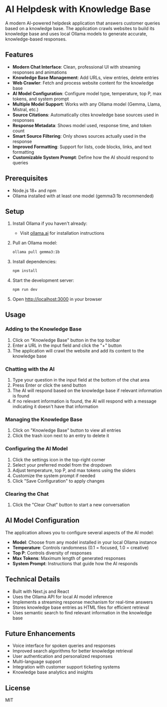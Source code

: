 # AI Helpdesk with Knowledge Base

A modern AI-powered helpdesk application that answers customer queries based on a knowledge base. The application crawls websites to build its knowledge base and uses local Ollama models to generate accurate, knowledge-based responses.

## Features

- **Modern Chat Interface**: Clean, professional UI with streaming responses and animations
- **Knowledge Base Management**: Add URLs, view entries, delete entries
- **Web Crawler**: Fetch and process website content for the knowledge base
- **AI Model Configuration**: Configure model type, temperature, top P, max tokens, and system prompt
- **Multiple Model Support**: Works with any Ollama model (Gemma, Llama, Mistral, etc.)
- **Source Citations**: Automatically cites knowledge base sources used in responses
- **Response Metadata**: Shows model used, response time, and token count
- **Smart Source Filtering**: Only shows sources actually used in the response
- **Improved Formatting**: Support for lists, code blocks, links, and text formatting
- **Customizable System Prompt**: Define how the AI should respond to queries

## Prerequisites

- Node.js 18+ and npm
- Ollama installed with at least one model (gemma3:1b recommended)

## Setup

1. Install Ollama if you haven't already:
   - Visit [ollama.ai](https://ollama.ai) for installation instructions

2. Pull an Ollama model:
   ```bash
   ollama pull gemma3:1b
   ```

3. Install dependencies:
   ```bash
   npm install
   ```

4. Start the development server:
   ```bash
   npm run dev
   ```

5. Open [http://localhost:3000](http://localhost:3000) in your browser

## Usage

### Adding to the Knowledge Base

1. Click on "Knowledge Base" button in the top toolbar
2. Enter a URL in the input field and click the "+" button
3. The application will crawl the website and add its content to the knowledge base

### Chatting with the AI

1. Type your question in the input field at the bottom of the chat area
2. Press Enter or click the send button
3. The AI will respond based on the knowledge base if relevant information is found
4. If no relevant information is found, the AI will respond with a message indicating it doesn't have that information

### Managing the Knowledge Base

1. Click on "Knowledge Base" button to view all entries
2. Click the trash icon next to an entry to delete it

### Configuring the AI Model

1. Click the settings icon in the top-right corner
2. Select your preferred model from the dropdown
3. Adjust temperature, top P, and max tokens using the sliders
4. Customize the system prompt if needed
5. Click "Save Configuration" to apply changes

### Clearing the Chat

1. Click the "Clear Chat" button to start a new conversation

## AI Model Configuration

The application allows you to configure several aspects of the AI model:

- **Model**: Choose from any model installed in your local Ollama instance
- **Temperature**: Controls randomness (0.1 = focused, 1.0 = creative)
- **Top P**: Controls diversity of responses
- **Max Tokens**: Maximum length of generated responses
- **System Prompt**: Instructions that guide how the AI responds

## Technical Details

- Built with Next.js and React
- Uses the Ollama API for local AI model inference
- Implements a streaming response mechanism for real-time answers
- Stores knowledge base entries as HTML files for efficient retrieval
- Uses semantic search to find relevant information in the knowledge base

## Future Enhancements

- Voice interface for spoken queries and responses
- Improved search algorithms for better knowledge retrieval
- User authentication and personalized responses
- Multi-language support
- Integration with customer support ticketing systems
- Knowledge base analytics and insights

## License

MIT
